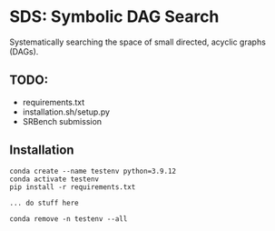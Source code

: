 # SDS: Symbolic DAG Search
Systematically searching the space of small directed, acyclic graphs (DAGs).


## TODO:

- requirements.txt
- installation.sh/setup.py
- SRBench submission

## Installation

```
conda create --name testenv python=3.9.12
conda activate testenv
pip install -r requirements.txt

... do stuff here

conda remove -n testenv --all
```